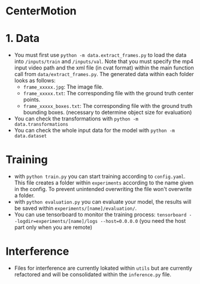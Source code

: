 # CenterMotion

# 1. Data
- You must first use `python -m data.extract_frames.py` to load the data 
  into `/inputs/train` and `/inputs/val`. Note that you must specify the 
  mp4 input video path and the xml file (in cvat format) within the 
  main function call from `data/extract_frames.py`. 
  The generated data within each folder looks as follows:
  - `frame_xxxxx.jpg`: The image file.
  - `frame_xxxxx.txt`: The corresponding file with the ground truth center points. 
  - `frame_xxxxx_boxes.txt`: The corresponding file with the ground truth bounding boxes. (necessary to determine object size for evaluation)
- You can check the transformations with `python -m data.transformations`
- You can check the whole input data for the model with `python -m data.dataset`

# Training
- with `python train.py` you can start training according to `config.yaml`. 
  This file creates a folder within `experiments` according to the name given 
  in the config. To prevent unintended overwriting the file won't overwrite 
  a folder. 
- with `python evaluation.py` you can evaluate your model, the results will 
  be saved within `experiments/[name]/evaluation/`.
- You can use tensorboard to monitor the training process: 
  `tensorboard --logdir=experiments/[name]/logs --host=0.0.0.0` 
  (you need the host part only when you are remote)
  
  
# Interference 
- Files for interference are currently lokated within `utils` but are 
  currently refactored and will be consolidated within the `inference.py` 
  file.
